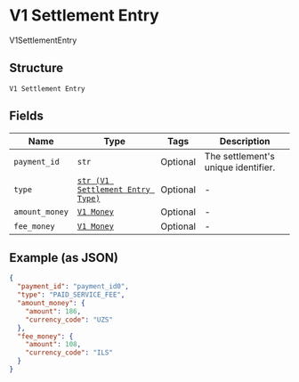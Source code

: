 
# V1 Settlement Entry

V1SettlementEntry

## Structure

`V1 Settlement Entry`

## Fields

| Name | Type | Tags | Description |
|  --- | --- | --- | --- |
| `payment_id` | `str` | Optional | The settlement's unique identifier. |
| `type` | [`str (V1 Settlement Entry Type)`](../../doc/models/v1-settlement-entry-type.md) | Optional | - |
| `amount_money` | [`V1 Money`](../../doc/models/v1-money.md) | Optional | - |
| `fee_money` | [`V1 Money`](../../doc/models/v1-money.md) | Optional | - |

## Example (as JSON)

```json
{
  "payment_id": "payment_id0",
  "type": "PAID_SERVICE_FEE",
  "amount_money": {
    "amount": 186,
    "currency_code": "UZS"
  },
  "fee_money": {
    "amount": 108,
    "currency_code": "ILS"
  }
}
```

